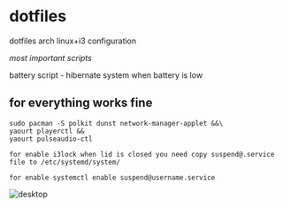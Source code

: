 # dotfiles
dotfiles arch linux+i3 configuration

*most important scripts*

battery script - hibernate system when battery is low

for everything works fine 
----------


    sudo pacman -S polkit dunst network-manager-applet &&\
    yaourt playerctl &&
    yaourt pulseaudio-ctl
	
	for enable i3lock when lid is closed you need copy suspend@.service file to /etc/systemd/system/
	
	for enable systemctl enable suspend@username.service
![desktop](http://i.imgur.com/fOWoVzT.png)
